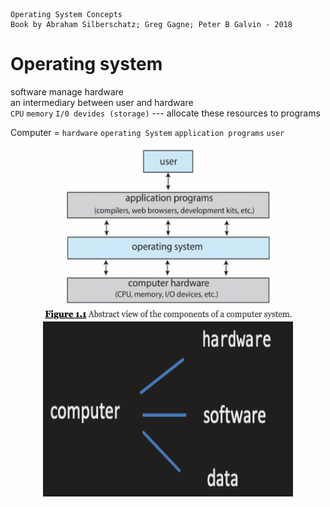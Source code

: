     Operating System Concepts
    Book by Abraham Silberschatz; Greg Gagne; Peter B Galvin - 2018

#   Operating system

software manage hardware  
an intermediary between user and hardware  
`CPU` `memory` `I/0 devides (storage)` --- allocate these resources to programs  

Computer = `hardware` `operating System` `application programs` `user`
<div  align="center" >    
<img src="ExtraFiles/PhotoFiles/OperaterSystemFigure1-1.png" width = "400" height = "280" align=center />
</div>

<div  align="center" >    
<img src="ExtraFiles/PhotoFiles/self1.1.png" width = "400" height = "280" align=center />
</div> 





